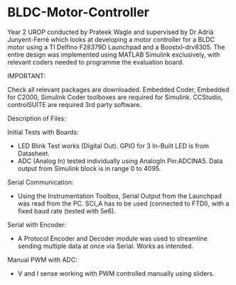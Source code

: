 # BLDC-Motor-Controller
Year 2 UROP conducted by Prateek Wagle and supervised by Dr Adrià Junyent-Ferré which looks at developing a motor controller for a BLDC motor using a TI Delfino F28379D Launchpad and a Boostxl-drv8305. The entire design was implemented using MATLAB Simulink exclusively, with relevant coders needed to programme the evaluation board.

IMPORTANT:

Check all relevant packages are downloaded. Embedded Coder, Embedded for C2000, Simulink Coder toolboxes are required for Simulink.
CCStudio, controlSUITE are required 3rd party software.

Description of Files:

Initial Tests with Boards:
- LED Blink Test works (Digital Out). GPIO for 3 In-Built LED is from Datasheet.
- ADC (Analog In) tested individually using AnalogIn Pin:ADCINA5. Data output from Simulink block is in range 0 to 4095.

Serial Communication:
- Using the Instrumentation Toolbox, Serial Output from the Launchpad was read from the PC. SCI_A has to be used (connected to FTDI), with a fixed baud rate (tested with 5e6).

Serial with Encoder:
- A Protocol Encoder and Decoder module was used to streamline sending multiple data at once via Serial. Works as intended.

Manual PWM with ADC:
- V and I sense working with PWM controlled manually using sliders.
